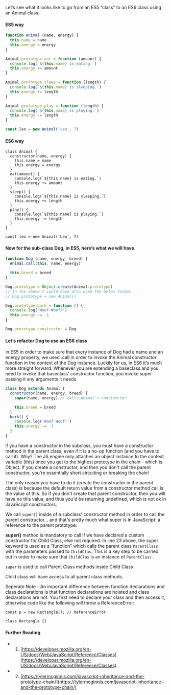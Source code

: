  Let’s see what it looks like to go from an ES5 “class” to an ES6 class using an Animal class.

#### ES5 way
```js
function Animal (name, energy) {
  this.name = name
  this.energy = energy
}

Animal.prototype.eat = function (amount) {
  console.log(`${this.name} is eating.`)
  this.energy += amount
}

Animal.prototype.sleep = function (length) {
  console.log(`${this.name} is sleeping.`)
  this.energy += length
}

Animal.prototype.play = function (length) {
  console.log(`${this.name} is playing.`)
  this.energy -= length
}

const leo = new Animal('Leo', 7)
```

#### ES6 way

```JS
class Animal {
  constructor(name, energy) {
    this.name = name
    this.energy = energy
  }
  eat(amount) {
    console.log(`${this.name} is eating.`)
    this.energy += amount
  }
  sleep() {
    console.log(`${this.name} is sleeping.`)
    this.energy += length
  }
  play() {
    console.log(`${this.name} is playing.`)
    this.energy -= length
  }
}

const leo = new Animal('Leo', 7)
```
#### Now for the sub-class Dog,  in ES5, here’s what we will have.

```js
function Dog (name, energy, breed) {
  Animal.call(this, name, energy)

  this.breed = breed
}

Dog.prototype = Object.create(Animal.prototype)
// In the above I could have also used the below format
// Dog.prototype = new Animal()

Dog.prototype.bark = function () {
  console.log('Woof Woof!')
  this.energy -= .1
}

Dog.prototype.constructor = Dog
```
####  Let’s refactor Dog to use an ES6 class

In ES5 in order to make sure that every instance of Dog had a name and an energy property, we used .call in order to invoke the Animal constructor function in the context of the Dog instance. Luckily for us, in ES6 it’s much more straight forward. Whenever you are extending a baseclass and you need to invoke that baseclass’ constructor function, you invoke super passing it any arguments it needs.

```js
class Dog extends Animal {
  constructor(name, energy, breed) {
    super(name, energy) // calls Animal's constructor

    this.breed = breed
  }
  bark() {
    console.log('Woof Woof!')
    this.energy -= .1
  }
}
```

if you have a constructor in the subclass, you must have a constructor method in the parent class, even if it is a no-op function (and you have to call it). Why? The JS engine only attaches an object instance to the context variable (this) once you get to the highest prototype in the chain - which is Object. If you create a constructor, and then you don't call the parent constructor, you're essentially short circuiting or breaking the chain!

The only reason you have to do it (create the constructor in the parent class) is because the default return value from a constructor method call is the value of this. So if you don't create that parent constructor, then you will have no this value, and thus you'd be returning undefined, which is not ok in JavaScript constructors.

We call `super()` inside of a subclass' constructor method in order to call the parent constructor... and that's pretty much what super is in JavaScript: a reference to the parent prototype:

**super()** method is mandatory to call if we have declared a custom constructor for Child Class, else not required. In line 23 above, the super keyword is used as a “function” which calls the parent class `ParentClass` with the parameters passed to `ChildClas`. This is a key step to be carried out in order to make sure that `ChildClas` is an instance of `ParentClass`.

`super` is used to call Parent Class methods inside Child Class

Child class will have access to all parent class methods.

Seperate Note - An important difference between function declarations and class declarations is that function declarations are hoisted and class declarations are not. You first need to declare your class and then access it, otherwise code like the following will throw a ReferenceError:

```
const p = new Rectangle(); // ReferenceError

class Rectangle {}
```

#### Further Reading
- 1. [https://developer.mozilla.org/en-US/docs/Web/JavaScript/Reference/Classes](https://developer.mozilla.org/en-US/docs/Web/JavaScript/Reference/Classes)
- 2. [https://tylermcginnis.com/javascript-inheritance-and-the-prototype-chain/](https://tylermcginnis.com/javascript-inheritance-and-the-prototype-chain/)
